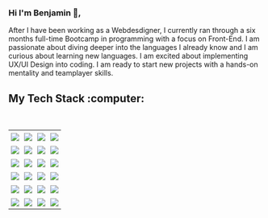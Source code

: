 ### Hi I'm Benjamin :wave:,

<p>
After I have been working as a Webdesdigner, I currently ran through a six months full-time Bootcamp in programming with a focus on Front-End. I am passionate about diving deeper into the languages I already know and I am curious about learning new languages. I am excited about implementing UX/UI Design into coding. I am ready to start new projects with a hands-on mentality and teamplayer skills.
</p>

<h2>My Tech Stack :computer:</h2>

<br/>
<div align="center">
<table>
    <tbody>
        <tr>
            <td style="padding: 5px;"><img src="https://skillicons.dev/icons?i=javascript" /></td>
            <td style="padding: 5px;"><img src="https://skillicons.dev/icons?i=typescript" /></td>
            <td style="padding: 5px;"><img src="https://skillicons.dev/icons?i=react" /></td>
            <td style="padding: 5px;"><img src="https://skillicons.dev/icons?i=next" /></td>
        </tr>
          <tr>
            <td style="padding: 5px;"><img src="https://skillicons.dev/icons?i=html" /></td>
            <td style="padding: 5px;"><img src="https://skillicons.dev/icons?i=css" /></td>
            <td style="padding: 5px;"><img src="https://skillicons.dev/icons?i=tailwind" /></td>
            <td style="padding: 5px;"><img src="https://skillicons.dev/icons?i=vscode" /></td>
        </tr>
        <tr>
            <td style="padding: 5px;"><img src="https://skillicons.dev/icons?i=git" /></td>
            <td style="padding: 5px;"><img src="https://skillicons.dev/icons?i=github" /></td>
            <td style="padding: 5px;"><img src="https://skillicons.dev/icons?i=vite" /></td>
            <td style="padding: 5px;"><img src="https://skillicons.dev/icons?i=sql" /></td>
        </tr>
        <tr>
            <td style="padding: 5px;"><img src="https://skillicons.dev/icons?i=node.js" /></td>
            <td style="padding: 5px;"><img src="https://skillicons.dev/icons?i=express" /></td>
            <td style="padding: 5px;"><img src="https://skillicons.dev/icons?i=figma" /></td>
            <td style="padding: 5px;"><img src="https://skillicons.dev/icons?i=prisma" /></td>
        </tr>
        <tr>
            <td style="padding: 5px;"><img src="https://skillicons.dev/icons?i=wordpress" /></td>
            <td style="padding: 5px;"><img src="https://skillicons.dev/icons?i=au" /></td>
            <td style="padding: 5px;"><img src="https://skillicons.dev/icons?i=photoshop" /></td>
            <td style="padding: 5px;"><img src="https://skillicons.dev/icons?i=pr" /></td>
        </tr>
        <tr>
            <td style="padding: 5px;"><img src="https://skillicons.dev/icons?i=webflow" /></td>
            <td style="padding: 5px;"><img src="https://skillicons.dev/icons?i=e-commerce" /></td>
            <td style="padding: 5px;"><img src="https://skillicons.dev/icons?i=supabase" /></td>
            <td style="padding: 5px;"><img src="https://skillicons.dev/icons?i=vercel" /></td>
        </tr>
    </tbody>
</table>
</div>

<!--
**pnimajneb/pnimajneb** is a ✨ _special_ ✨ repository because its `README.md` (this file) appears on your GitHub profile.

Here are some ideas to get you started:

- 🔭 I’m currently working on ...
- 🌱 I’m currently learning ...
- 👯 I’m looking to collaborate on ...
- 🤔 I’m looking for help with ...
- 💬 Ask me about ...
- 📫 How to reach me: ...
- 😄 Pronouns: ...
- ⚡ Fun fact: ...
-->
